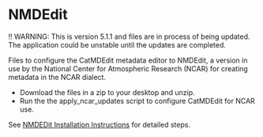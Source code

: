 # NMDEdit

!! WARNING: This is version 5.1.1 and files are in process of being updated. The 
application could be unstable until the updates are completed. 

Files to configure the CatMDEdit metadata editor to NMDEdit, a version in 
use by the National Center for Atmospheric Research (NCAR) for creating
metadata in the NCAR dialect.

- Download the files in a zip to your desktop and unzip. 
- Run the the apply_ncar_updates script to configure CatMDEdit for NCAR use.

See [NMDEDit Installation Instructions](https://www2.cisl.ucar.edu/dash/search-and-discovery/NMDEdit) for detailed steps.

